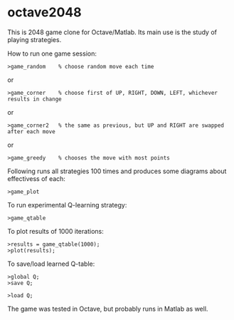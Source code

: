 octave2048
==========

This is 2048 game clone for Octave/Matlab. Its main use is the study of playing strategies.

How to run one game session:

    >game_random    % choose random move each time

or

    >game_corner    % choose first of UP, RIGHT, DOWN, LEFT, whichever results in change

or

    >game_corner2   % the same as previous, but UP and RIGHT are swapped after each move

or

    >game_greedy    % chooses the move with most points

Following runs all strategies 100 times and produces some diagrams about effectivess of each:

    >game_plot

To run experimental Q-learning strategy:

    >game_qtable

To plot results of 1000 iterations:

    >results = game_qtable(1000);
    >plot(results);

To save/load learned Q-table:

    >global Q;
    >save Q;

    >load Q;

The game was tested in Octave, but probably runs in Matlab as well.
